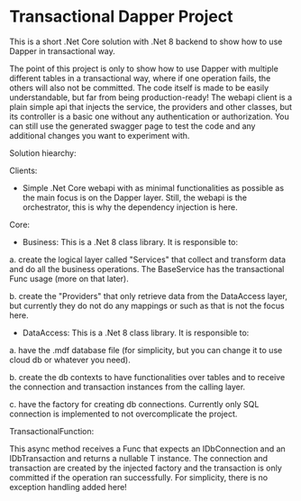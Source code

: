 # Transactional Dapper Project
This is a short .Net Core solution with .Net 8 backend to show how to use Dapper in transactional way.

The point of this project is only to show how to use Dapper with multiple different tables in a transactional way, where if one operation fails, the others will also not be committed.
The code itself is made to be easily understandable, but far from being production-ready! The webapi client is a plain simple api that injects the service, the providers and other classes, but its controller is a basic one without any authentication or authorization. You can still use the generated swagger page to test the code and any additional changes you want to experiment with.



Solution hiearchy:

Clients:

- Simple .Net Core webapi with as minimal functionalities as possible as the main focus is on the Dapper layer. Still, the webapi is the orchestrator, this is why the dependency injection is here.

Core:

- Business: This is a .Net 8 class library. It is responsible to:

a. create the logical layer called "Services" that collect and transform data and do all the business operations. The BaseService has the transactional Func usage (more on that later).

b. create the "Providers" that only retrieve data from the DataAccess layer, but currently they do not do any mappings or such as that is not the focus here.

- DataAccess: This is a .Net 8 class library. It is responsible to:

a. have the .mdf database file (for simplicity, but you can change it to use cloud db or whatever you need).

b. create the db contexts to have functionalities over tables and to receive the connection and transaction instances from the calling layer.

c. have the factory for creating db connections. Currently only SQL connection is implemented to not overcomplicate the project.



TransactionalFunction:

This async method receives a Func that expects an IDbConnection and an IDbTransaction and returns a nullable T instance. The connection and transaction are created by the injected factory and the transaction is only committed if the operation ran successfully. For simplicity, there is no exception handling added here!